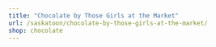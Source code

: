 ```yaml
---
title: "Chocolate by Those Girls at the Market"
url: /saskatoon/chocolate-by-those-girls-at-the-market/
shop: chocolate
---
```

